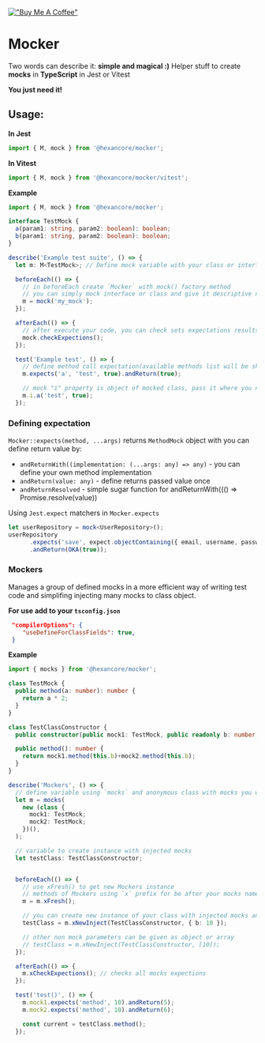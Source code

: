 [!["Buy Me A Coffee"](https://www.buymeacoffee.com/assets/img/custom_images/orange_img.png)](https://buycoffee.to/mararok)

# Mocker
Two words can describe it: **simple and magical :)**
Helper stuff to create **mocks** in **TypeScript** in Jest or Vitest

**You just need it!**

## Usage:

**In Jest**
```ts
import { M, mock } from '@hexancore/mocker';
```

**In Vitest**
```ts
import { M, mock } from '@hexancore/mocker/vitest';
```

**Example**
```ts
import { M, mock } from '@hexancore/mocker';

interface TestMock {
  a(param1: string, param2: boolean): boolean;
  b(param1: string, param2: boolean): boolean;
}

describe('Example test suite', () => {
  let m: M<TestMock>; // Define mock variable with your class or interface wrapped with `M` type

  beforeEach(() => {
    // in beforeEach create `Mocker` with mock() factory method
    // you can simply mock interface or class and give it descriptive name(used in errors)
    m = mock('my_mock');
  });

  afterEach(() => {
    // after execute your code, you can check sets expectations results with it(for many tests call it in jest "afterEach")
    mock.checkExpections();
  });

  test('Example test', () => {
    // define method call expectation(available methods list will be shows in VS + it will hint all parameters and return type )
    m.expects('a', 'test', true).andReturn(true);

    // mock "i" property is object of mocked class, pass it where you need
    m.i.a('test', true);
  });
```

### Defining expectation

`Mocker::expects(method, ...args)` returns `MethodMock` object with you can define return value by:
*  `andReturnWith((implementation: (...args: any) => any)` - you can define your own method implementation
*  `andReturn(value: any)` - define returns passed value once
*  `andReturnResolved` - simple sugar function for andReturnWith((() => Promise.resolve(value))

Using `Jest.expect` matchers in `Mocker.expects`
```ts
let userRepository = mock<UserRepository>();
userRepository
      .expects('save', expect.objectContaining({ email, username, password: hashedPassword }))
      .andReturn(OKA(true));
```

### Mockers
Manages a group of defined mocks in a more efficient way of writing test code and simplifing injecting many mocks to class object.

**For use add to your `tsconfig.json`**
```json
 "compilerOptions": {
    "useDefineForClassFields": true,
 }
```
**Example**
```ts
import { mocks } from '@hexancore/mocker';

class TestMock {
  public method(a: number): number {
    return a * 2;
  }
}

class TestClassConstructor {
  public constructor(public mock1: TestMock, public readonly b: number, public mock2: TestMock) {}

  public method(): number {
    return mock1.method(this.b)+mock2.method(this.b);
  }
}

describe('Mockers', () => {
  // define variable using `mocks` and anonymous class with mocks you want create
  let m = mocks(
    new (class {
      mock1: TestMock;
      mock2: TestMock;
    })(),
  );

  // variable to create instance with injected mocks
  let testClass: TestClassConstructor;


  beforeEach(() => {
    // use xFresh() to get new Mockers instance
    // methods of Mockers using `x` prefix for be after your mocks names on VS list
    m = m.xFresh();

    // you can create new instance of your class with injected mocks and other parameters
    testClass = m.xNewInject(TestClassConstructor, { b: 10 });

    // other non mock parameters can be given as object or array
    // testClass = m.xNewInject(TestClassConstructor, [10]);
  });

  afterEach(() => {
    m.xCheckExpections(); // checks all mocks expections
  });

  test('test()', () => {
    m.mock1.expects('method', 10).andReturn(5);
    m.mock2.expects('method', 10).andReturn(6);

    const current = testClass.method();
  });
```
